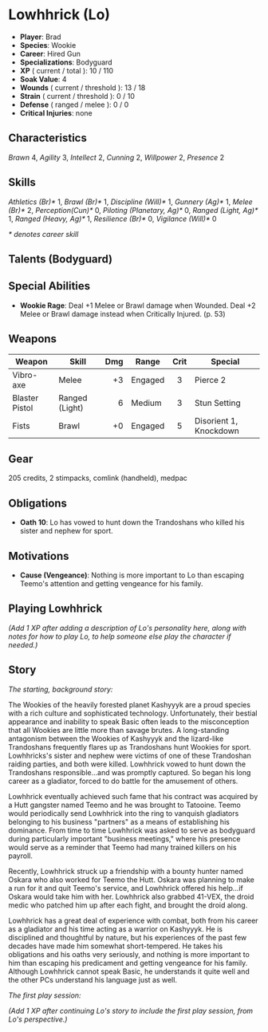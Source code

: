 # Lowhhrick (Lo)
- **Player**: Brad
- **Species**: Wookie
- **Career**: Hired Gun
- **Specializations**: Bodyguard
- **XP** ( current / total ): 10 / 110
- **Soak Value**: 4
- **Wounds** ( current / threshold ): 13 / 18
- **Strain** ( current / threshold ): 0 / 10
- **Defense** ( ranged / melee ): 0 / 0
- **Critical Injuries**: none

## Characteristics
_Brawn_ 4,
_Agility_ 3,
_Intellect_ 2,
_Cunning_ 2,
_Willpower_ 2,
_Presence_ 2

## Skills
_Athletics (Br)*_ 1,
_Brawl (Br)*_ 1,
_Discipline (Will)*_ 1,
_Gunnery (Ag)*_ 1,
_Melee (Br)*_ 2,
_Perception(Cun)*_ 0,
_Piloting (Planetary, Ag)*_ 0,
_Ranged (Light, Ag)*_ 1,
_Ranged (Heavy, Ag)*_ 1,
_Resilience (Br)*_ 0,
_Vigilance (Will)*_ 0

_* denotes career skill_

## Talents (Bodyguard)

## Special Abilities
- **Wookie Rage**: Deal +1 Melee or Brawl damage when Wounded. Deal +2 Melee or Brawl damage instead when Critically Injured. (p. 53)

## Weapons
| Weapon         | Skill          | Dmg | Range   | Crit | Special                |
| -------------- | -------------- | --: | ------- | :--: | ---------------------- |
| Vibro-axe      | Melee          |  +3 | Engaged | 3    | Pierce 2               |
| Blaster Pistol | Ranged (Light) |   6 | Medium  | 3    | Stun Setting           |
| Fists          | Brawl          |  +0 | Engaged | 5    | Disorient 1, Knockdown |

## Gear
205 credits, 2 stimpacks, comlink (handheld), medpac

## Obligations
- **Oath 10**: Lo has vowed to hunt down the Trandoshans who killed his sister and nephew for sport.

## Motivations
- **Cause (Vengeance)**: Nothing is more important to Lo than escaping Teemo's attention and getting vengeance for his family.

## Playing Lowhhrick

_(Add 1 XP after adding a description of Lo's personality here, along with notes for how to play Lo, to help someone else play the character if needed.)_

## Story

_The starting, background story:_

The Wookies of the heavily forested planet Kashyyyk are a proud species with a rich culture and sophisticated technology. Unfortunately, their bestial appearance and inability to speak Basic often leads to the misconception that all Wookies are little more than savage brutes. A long-standing antagonism between the Wookies of Kashyyyk and the lizard-like Trandoshans frequently flares up as Trandoshans hunt Wookies for sport. Lowhhricks's sister and nephew were victims of one of these Trandoshan raiding parties, and both were killed. Lowhhrick vowed to hunt down the Trandoshans responsible…and was promptly captured. So began his long career as a gladiator, forced to do battle for the amusement of others.

Lowhhrick eventually achieved such fame that his contract was acquired by a Hutt gangster named Teemo and he was brought to Tatooine. Teemo would periodically send Lowhhrick into the ring to vanquish gladiators belonging to his business "partners" as a means of establishing his dominance. From time to time Lowhhrick was asked to serve as bodyguard during particularly important "business meetings," where his presence would serve as a reminder that Teemo had many trained killers on his payroll.

Recently, Lowhhrick struck up a friendship with a bounty hunter named Oskara who also worked for Teemo the Hutt. Oskara was planning to make a run for it and quit Teemo's service, and Lowhhrick offered his help…if Oskara would take him with her. Lowhhrick also grabbed 41-VEX, the droid medic who patched him up after each fight, and brought the droid along.

Lowhhrick has a great deal of experience with combat, both from his career as a gladiator and his time acting as a warrior on Kashyyyk. He is disciplined and thoughtful by nature, but his experiences of the past few decades have made him somewhat short-tempered. He takes his obligations and his oaths very seriously, and nothing is more important to him than escaping his predicament and getting vengeance for his family. Although Lowhhrick cannot speak Basic, he understands it quite well and the other PCs understand his language just as well.

_The first play session:_

_(Add 1 XP after continuing Lo's story to include the first play session, from Lo's perspective.)_
